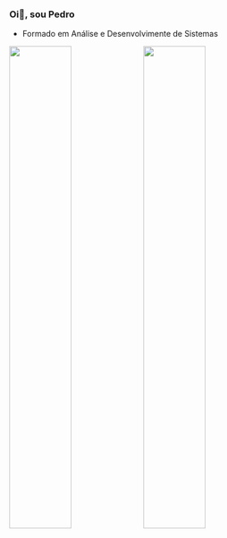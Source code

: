 ### Oi👋, sou Pedro
- Formado em Análise e Desenvolvimente de Sistemas

<img align='left' width='47%' src='https://github-readme-stats.vercel.app/api?username=Pedroolcs&theme=react&show_icons=true&rank_icon=github' />

<img align='left' width='47%' src='https://github-readme-stats.vercel.app/api/top-langs/?username=Pedroolcs&theme=react&layout=compact' />





